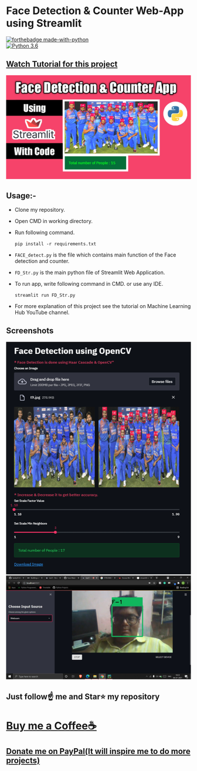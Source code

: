 # Face Detection & Counter Web-App using Streamlit

[![forthebadge made-with-python](http://ForTheBadge.com/images/badges/made-with-python.svg)](https://www.python.org/)                 
[![Python 3.6](https://img.shields.io/badge/python-3.6-blue.svg)](https://www.python.org/downloads/release/python-360/)   

## [Watch Tutorial for this project](https://youtu.be/feRxDgmI2eo)
<img src="https://github.com/Spidy20/Face_Detection_Streamlit/blob/master/thumb.jpg">

## Usage:-

- Clone my repository.
- Open CMD in working directory.
- Run following command.

  ```
  pip install -r requirements.txt
  ```
- `FACE_detect.py` is the file which contains main function of the Face detection and counter.
- `FD_Str.py` is the main python file of Streamlit Web Application.
- To run app, write following command in CMD. or use any IDE.

  ```
  streamlit run FD_Str.py
  ```

- For more explanation of this project see the tutorial on Machine Learning Hub YouTube channel.

## Screenshots

<img src="https://github.com/Spidy20/Face_Detection_Streamlit/blob/master/t1.PNG">
<img src="https://github.com/Spidy20/Face_Detection_Streamlit/blob/master/t2.png">


## Just follow☝️ me and Star⭐ my repository 

# [Buy me a Coffee☕](https://www.buymeacoffee.com/spidy20)
## [Donate me on PayPal(It will inspire me to do more projects)](https://www.paypal.me/spidy1820)
